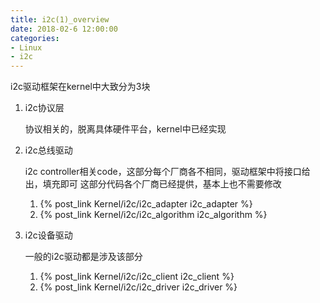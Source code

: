```yaml
---
title: i2c(1)_overview
date: 2018-02-6 12:00:00
categories:
- Linux
- i2c
---
```


i2c驱动框架在kernel中大致分为3块

1.  i2c协议层

    协议相关的，脱离具体硬件平台，kernel中已经实现

2.  i2c总线驱动

    <!-- more -->
    i2c controller相关code，这部分每个厂商各不相同，驱动框架中将接口给出，填充即可
    这部分代码各个厂商已经提供，基本上也不需要修改

    1.  {% post_link Kernel/i2c/i2c_adapter i2c_adapter %}
    2.  {% post_link Kernel/i2c/i2c_algorithm i2c_algorithm %}

3.  i2c设备驱动

    一般的i2c驱动都是涉及该部分

    1.  {% post_link Kernel/i2c/i2c_client i2c_client %}
    2.  {% post_link Kernel/i2c/i2c_driver i2c_driver %}
